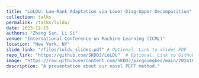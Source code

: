```yaml
---
title: "LoLDU: Low-Rank Adaptation via Lower-Diag-Upper Decomposition"
collection: talks
permalink: /talks/loldu/
date: 2023-12-15
authors: "Zhang San, Li Si"
venue: "International Conference on Machine Learning (ICML)"
location: "New York, NY"
slide_link: "/files/loldu_slides.pdf" # Optional: Link to slides PDF
repo_link: "https://github.com/SKDDJ/LoLDU"  # Optional: Link to GitHub repository
image: "https://raw.githubusercontent.com/SKDDJ/picgoimgbed/main/202410181214510.jpg"
description: "A presentation about our novel PEFT method."
---
```

